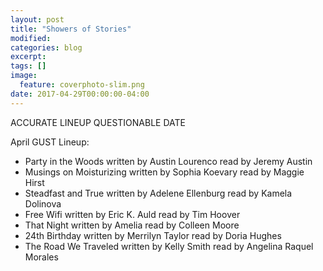 ```yaml
---
layout: post
title: "Showers of Stories"
modified:
categories: blog
excerpt:
tags: []
image:
  feature: coverphoto-slim.png
date: 2017-04-29T00:00:00-04:00
---
```


ACCURATE LINEUP
QUESTIONABLE DATE

April GUST Lineup: 

* Party in the Woods	written by	Austin Lourenco	read by	Jeremy Austin
* Musings on Moisturizing	written by	Sophia Koevary	read by	Maggie Hirst
* Steadfast and True	written by	Adelene Ellenburg	read by	Kamela Dolinova
* Free Wifi	written by	Eric K. Auld	read by	Tim Hoover
* That Night	written by	Amelia	read by	Colleen Moore
* 24th Birthday	written by	Merrilyn Taylor	read by	Doria Hughes
* The Road We Traveled	written by	Kelly Smith	read by	Angelina Raquel Morales